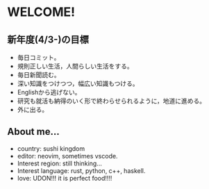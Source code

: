 # WELCOME!

## 新年度(4/3-)の目標
* 毎日コミット。
* 規則正しい生活，人間らしい生活をする。
* 毎日新聞読む。
* 深い知識をつけつつ，幅広い知識もつける。
* Englishから逃げない。
* 研究も就活も納得のいく形で終わらせられるように，地道に進める。
* 外に出る。

## About me...
* country: sushi kingdom
* editor: neovim, sometimes vscode.
* Interest region: still thinking...
* Interest language: rust, python, c++, haskell.
* love: UDON!!! it is perfect food!!!!

<!---
kons-9/kons-9 is a ✨ special ✨ repository because its `README.md` (this file) appears on your GitHub profile.
You can click the Preview link to take a look at your changes.
--->
